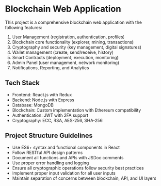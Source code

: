 <!-- Use this file to provide workspace-specific custom instructions to Copilot. For more details, visit https://code.visualstudio.com/docs/copilot/copilot-customization#_use-a-githubcopilotinstructionsmd-file -->

# Blockchain Web Application

This project is a comprehensive blockchain web application with the following features:

1. User Management (registration, authentication, profiles)
2. Blockchain core functionality (explorer, mining, transactions)
3. Cryptography and security (key management, digital signatures)
4. Wallet management (create, send/receive, history)
5. Smart Contracts (deployment, execution, monitoring)
6. Admin Panel (user management, network monitoring)
7. Notifications, Reporting, and Analytics

## Tech Stack

- Frontend: React.js with Redux
- Backend: Node.js with Express
- Database: MongoDB
- Blockchain: Custom implementation with Ethereum compatibility
- Authentication: JWT with 2FA support
- Cryptography: ECC, RSA, AES-256, SHA-256

## Project Structure Guidelines

- Use ES6+ syntax and functional components in React
- Follow RESTful API design patterns
- Document all functions and APIs with JSDoc comments
- Use proper error handling and logging
- Ensure all cryptographic operations follow security best practices
- Implement proper input validation for all user inputs
- Maintain separation of concerns between blockchain, API, and UI layers
